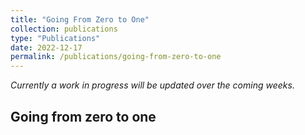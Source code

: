 ```yaml
---
title: "Going From Zero to One"
collection: publications
type: "Publications"
date: 2022-12-17
permalink: /publications/going-from-zero-to-one
---
```


*Currently a work in progress will be updated over the coming weeks.*

## Going from zero to one